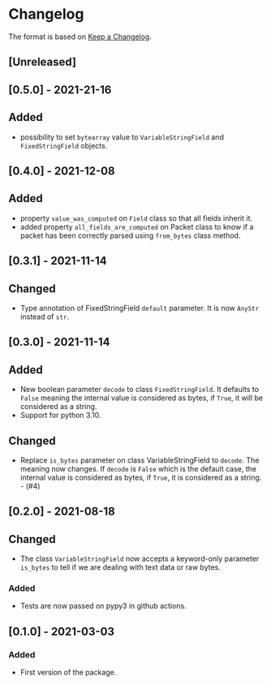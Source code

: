 # Changelog

The format is based on [Keep a Changelog](https://keepachangelog.com/en/1.0.0/).

## [Unreleased]

## [0.5.0] - 2021-21-16

## Added

- possibility to set `bytearray` value to `VariableStringField` and `FixedStringField` objects.

## [0.4.0] - 2021-12-08

## Added

- property `value_was_computed` on `Field` class so that all fields inherit it.
- added property `all_fields_are_computed` on Packet class to know if a packet has been correctly parsed using
  `from_bytes` class method.


## [0.3.1] - 2021-11-14

## Changed

- Type annotation of FixedStringField `default` parameter. It is now `AnyStr` instead of `str`.

## [0.3.0] - 2021-11-14

## Added

- New boolean parameter `decode` to class `FixedStringField`. It defaults to `False` meaning the internal value is
  considered as bytes, if `True`, it will be considered as a string.
- Support for python 3.10.

## Changed

- Replace `is_bytes` parameter on class VariableStringField to `decode`. The meaning now changes. If `decode` is `False`
  which is the default case, the internal value is considered as bytes, if `True`, it is considered as a string. - (#4)

## [0.2.0] - 2021-08-18

## Changed

- The class `VariableStringField` now accepts a keyword-only parameter `is_bytes` to tell if we are dealing with text
  data or raw bytes.

### Added

- Tests are now passed on pypy3 in github actions.

## [0.1.0] - 2021-03-03

### Added

- First version of the package.
